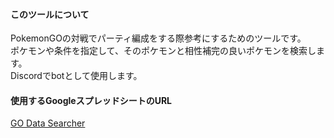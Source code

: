 #### このツールについて
PokemonGOの対戦でパーティ編成をする際参考にするためのツールです。  
ポケモンや条件を指定して、そのポケモンと相性補完の良いポケモンを検索します。  
Discordでbotとして使用します。  

#### 使用するGoogleスプレッドシートのURL
[GO Data Searcher](https://docs.google.com/spreadsheets/d/1D1cia1R8OBEHAqsSJ0ZzoLVupg97qA6-Ml0nye4XLVg/edit?usp=sharing)
